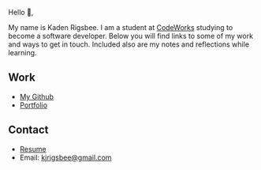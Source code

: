 Hello 👋, 

My name is Kaden Rigsbee. I am a student at [CodeWorks](https://boisecodeworks.com) studying to become a software developer. Below you will find links to some of my work and ways to get in touch. Included also are my notes and reflections while learning. 

## Work

* [My Github](https://github.com/ItsBup)
* [Portfolio](https://ItsBup.github.io/)

## Contact

* [Resume](https://ItsBup.github.io/resume)
* Email: kjrigsbee@gmail.com
